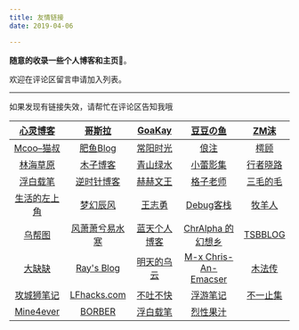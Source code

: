 ```yaml
---
title: 友情链接
date: 2019-04-06

---
```

**随意的收录一些个人博客和主页**🤦‍。

欢迎在评论区留言申请加入列表。

***

如果发现有链接失效，请帮忙在评论区告知我哦

|  [心灵博客](http://blog.dngz.net/)   |       [哥斯拉](http://gojira.net/)       |    [GoaKay](https://www.goakay.com/)    |        [豆豆の鱼](http://www.midousir.com/)         |      [ZM沫](http://zmmio.com/)       |
| :----------------------------------: | :--------------------------------------: | :-------------------------------------: | :-------------------------------------------------: | :----------------------------------: |
|  [Mcoo–猫叔](https://www.mcoo.cc/)   |   [肥鱼Blog](https://www.feiyuyu.net/)   |     [常阳时光](https://cyhour.com/)     |             [俍注](http://oneinf.com/)              |      [樗顾](https://novcu.com/)      |
|    [林海草原](https://lhcy.org/)     |      [木子博客](https://muuzi.cn/)       |  [青山绿水](https://www.huhexian.com/)  |          [小蕾影集](https://xiaolei.blog/)          | [行者晓路](http://stuit.cn/Xiaolu/)  |
| [浮白载笔](http://www.winature.com/) |   [逆时针博客](http://www.mydes.top/)    |       [赫赫文王](https://kqh.me/)       |         [格子老师](https://manman.qian.lu/)         |  [三毛的毛](https://www.seoyx.cn/)   |
| [生活的左上角](https://bwskyer.com/) |    [梦幻辰风](https://www.mhcf.net/)     |     [王志勇](http://www.auiou.com/)     |        [Debug客栈](https://www.debuginn.cn/)        |  [牧羊人](https://www.shephe.com/)   |
|     [乌帮图](https://wbt5.com/)      | [风萧萧兮易水寒](https://www.fiisi.com/) | [蓝天个人博客](http://www.along168.cn/) |     [ChrAlpha 的幻想乡](https://chralpha.com/)      |   [TSBBLOG](https://tsb2blog.com/)   |
| [大缺缺](https://www.daqueque.com/)  |    [Ray's Blog](https://raycoder.me/)    |    [明天的乌云](https://tmr.js.org/)    | [M-x Chris-An-Emacser](https://chriszheng.science/) | [木法传](https://www.mofazhuan.com/) |
|   [攻城狮笔记](http://qumac.com/)    | [LFhacks.com](https://www.lfhacks.com/)  |    [不吐不快](https://mianao.info/)     |           [浮游笔记](https://fffou.com/)            |    [不一止集](http://buyivi.xyz/)    |
|    [Mine4ever](https://cxcat.cn/)    |       [BORBER](https://borber.cn/)       |  [ 浮白载笔](http://www.winature.com/)  |           [烈性果汁](https://nhyilin.cn/)           |                                      |


